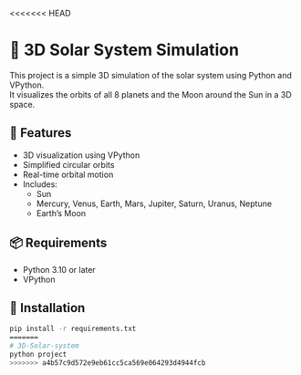 <<<<<<< HEAD
# 🌌 3D Solar System Simulation

This project is a simple 3D simulation of the solar system using Python and VPython.  
It visualizes the orbits of all 8 planets and the Moon around the Sun in a 3D space.

## 🚀 Features

- 3D visualization using VPython
- Simplified circular orbits
- Real-time orbital motion
- Includes:
  - Sun
  - Mercury, Venus, Earth, Mars, Jupiter, Saturn, Uranus, Neptune
  - Earth’s Moon

## 📦 Requirements

- Python 3.10 or later
- VPython

## 🔧 Installation

```bash
pip install -r requirements.txt
=======
# 3D-Solar-system
python project
>>>>>>> a4b57c9d572e9eb61cc5ca569e064293d4944fcb
